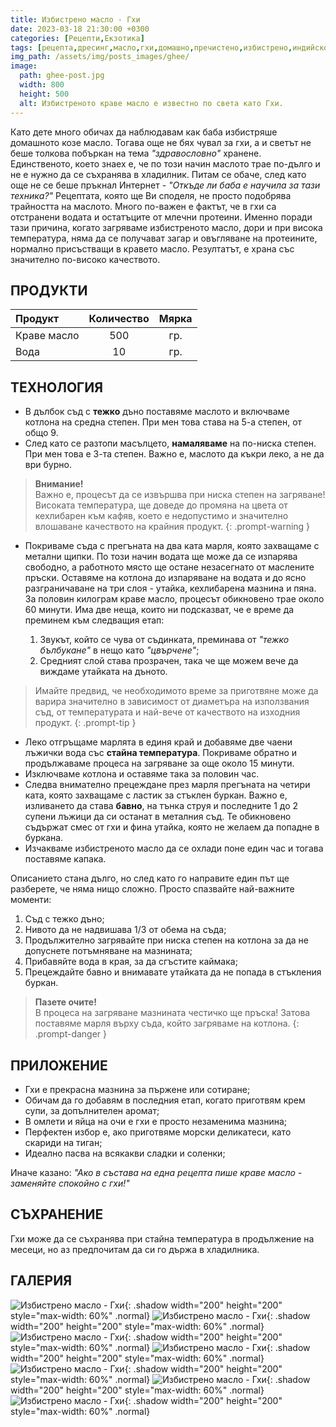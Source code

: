 ```yaml
---
title: Избистрено масло - Гхи
date: 2023-03-18 21:30:00 +0300
categories: [Рецепти,Екзотика]
tags: [рецепта,дресинг,масло,гхи,домашно,пречистено,избистрено,индийско]   # TAG names should always be lowercase
img_path: /assets/img/posts_images/ghee/
image:
  path: ghee-post.jpg
  width: 800
  height: 500
  alt: Избистреното краве масло е известно по света като Гхи.
---
```


Като дете много обичах да наблюдавам как баба избистряше домашното козе масло. Тогава още не бях чувал за гхи, а и светът не беше толкова побъркан на тема *"здравословно"* хранене. Единственото, което знаех е, че по този начин маслото трае по-дълго и не е нужно да се съхранява в хладилник. Питам се обаче, след като oще не се беше пръкнал Интернет - *"Откъде ли баба е научила за тази техника?"*
Рецептата, която ще Ви споделя, не просто подобрява трайността на маслото. Много по-важен е фактът, че в гхи са отстранени водата и остатъците от млечни протеини. Именно поради тази причина, когато загряваме избистреното масло, дори и при висока температура, няма да се получават загар и овъгляване на протеините, нормално присъстващи в кравето масло. Резултатът, е храна със значително по-високо качеството.

## **ПРОДУКТИ**

| Продукт                    |Количество  |Мярка   |
|:---------------------------|:----------:|:------:|
|Краве масло                 |500         |гр.     |
|Вода                        |10          |гр.     |

## **ТЕХНОЛОГИЯ**

- В дълбок съд с **тежко** дъно поставяме маслото и включваме котлона на средна степен. При мен това става на 5-а степен, от общо 9.
- След като се разтопи масълцето, **намаляваме** на по-ниска степен. При мен това е 3-та степен. Важно е, маслото да къкри леко, а не да ври бурно.

> **Внимание!** <br>
> Важно е, процесът да се извършва при ниска степен на загряване! <br>
> Високата температура, ще доведе до промяна на цвета от кехлибарен към кафяв, което е недопустимо и значително влошаване качеството на крайния продукт.
{: .prompt-warning }

- Покриваме съда с прегъната на два ката марля, която захващаме с метални щипки. По този начин водата ще може да се изпарява свободно, а работното място ще остане незасегнато от маслените пръски. Оставяме на котлона до изпаряване на водата и до ясно разграничаване на три слоя - утайка, кехлибарена мазнина и пяна. За половин килограм краве масло, процесът обикновено трае около 60 минути. Има две неща, които ни подсказват, че е време да преминем към следващия етап:

  1. Звукът, който се чува от съдинката, преминава от *"тежко бълбукане"* в нещо като *"цвърчене"*;
  2. Средният слой става прозрачен, така че ще можем вече да виждаме утайката на дъното.

> Имайте предвид, че необходимото време за приготвяне може да варира значително в зависимост от диаметъра на използвания съд, от температурата и най-вече от качеството на изходния продукт.
{: .prompt-tip }

- Леко отгръщаме марлята в единя край и добавяме две чаени лъжички вода със **стайна температура**. Покриваме обратно и продължаваме процеса на загряване за още около 15 минути.
- Изключваме котлона и оставяме така за половин час.
- Следва внимателно прецеждане през марля прегъната на четири ката, която захващаме с ластик за стъклен буркан. Важно е, изливането да става **бавно**, на тънка струя и последните 1 до 2 супени лъжици да си останат в металния съд. Те обикновено съдържат смес от гхи и фина утайка, която не желаем да попадне в буркана.
- Изчакваме избистреното масло да се охлади поне един час и тогава поставяме капака.

Описанието стана дълго, но след като го направите един път ще разберете, че няма нищо сложно. Просто спазвайте най-важните моменти:

1. Съд с тежко дъно;
2. Нивото да не надвишава 1/3 от обема на съда;
3. Продължително загрявайте при ниска степен на котлона за да не допуснете потъмняване на мазнината;
4. Прибавяйте вода в края, за да сгъстите каймака;
5. Прецеждайте бавно и внимавате утайката да не попада в стъкления буркан.

> **Пазете очите!**<br>
> В процеса на загряване мазнината честичко ще пръска! Затова поставяме марля върху съда, който загряваме на котлона.
{: .prompt-danger }

## **ПРИЛОЖЕНИЕ**

- Гхи е прекрасна мазнина за пържене или сотиране;
- Обичам да го добавям в последния етап, когато приготвям крем супи, за допълнителен аромат;
- В омлети и яйца на очи е гхи е просто незаменима мазнина;
- Перфектен избор е, ако приготвяме морски деликатеси, като скариди на тиган;
- Идеално пасва на всякакви сладки и соленки;

Иначе казано: *"Ако в състава на една рецепта пише краве масло - заменяйте спокойно с гхи!"*

## **СЪХРАНЕНИЕ**

Гхи може да се съхранява при стайна температура в продължение на месеци, но аз предпочитам да си го държа в хладилника.

## **ГАЛЕРИЯ**

![Избистрено масло - Гхи](ghee-01.jpg){: .shadow width="200" height="200" style="max-width: 60%" .normal}
![Избистрено масло - Гхи](ghee-02.jpg){: .shadow width="200" height="200" style="max-width: 60%" .normal}
![Избистрено масло - Гхи](ghee-03.jpg){: .shadow width="200" height="200" style="max-width: 60%" .normal}
![Избистрено масло - Гхи](ghee-04.jpg){: .shadow width="200" height="200" style="max-width: 60%" .normal}
![Избистрено масло - Гхи](ghee-05.jpg){: .shadow width="200" height="200" style="max-width: 60%" .normal}
![Избистрено масло - Гхи](ghee-06.jpg){: .shadow width="200" height="200" style="max-width: 60%" .normal}
![Избистрено масло - Гхи](ghee-post-a.jpg){: .shadow width="200" height="200" style="max-width: 60%" .normal}
